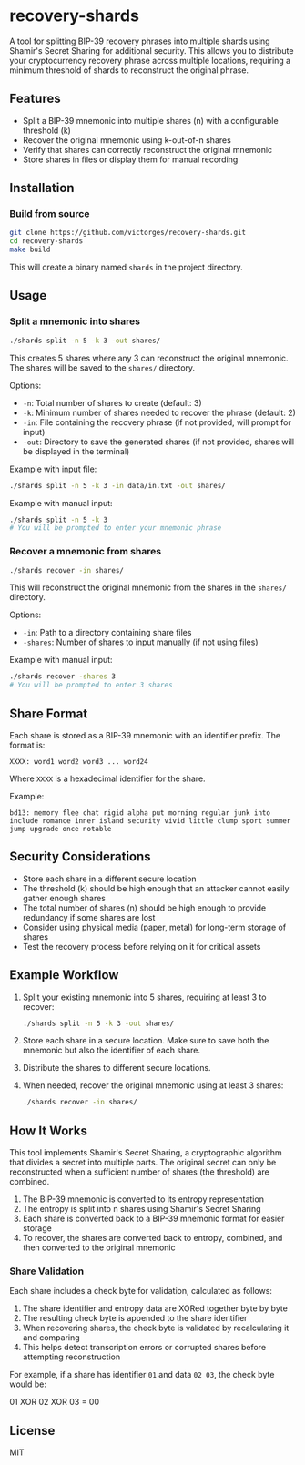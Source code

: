 # recovery-shards

A tool for splitting BIP-39 recovery phrases into multiple shards using Shamir's Secret Sharing for additional security. This allows you to distribute your cryptocurrency recovery phrase across multiple locations, requiring a minimum threshold of shards to reconstruct the original phrase.

## Features

- Split a BIP-39 mnemonic into multiple shares (n) with a configurable threshold (k)
- Recover the original mnemonic using k-out-of-n shares
- Verify that shares can correctly reconstruct the original mnemonic
- Store shares in files or display them for manual recording

## Installation

### Build from source

```bash
git clone https://github.com/victorges/recovery-shards.git
cd recovery-shards
make build
```

This will create a binary named `shards` in the project directory.

## Usage

### Split a mnemonic into shares

```bash
./shards split -n 5 -k 3 -out shares/
```

This creates 5 shares where any 3 can reconstruct the original mnemonic. The shares will be saved to the `shares/` directory.

Options:
- `-n`: Total number of shares to create (default: 3)
- `-k`: Minimum number of shares needed to recover the phrase (default: 2)
- `-in`: File containing the recovery phrase (if not provided, will prompt for input)
- `-out`: Directory to save the generated shares (if not provided, shares will be displayed in the terminal)

Example with input file:
```bash
./shards split -n 5 -k 3 -in data/in.txt -out shares/
```

Example with manual input:
```bash
./shards split -n 5 -k 3
# You will be prompted to enter your mnemonic phrase
```

### Recover a mnemonic from shares

```bash
./shards recover -in shares/
```

This will reconstruct the original mnemonic from the shares in the `shares/` directory.

Options:
- `-in`: Path to a directory containing share files
- `-shares`: Number of shares to input manually (if not using files)

Example with manual input:
```bash
./shards recover -shares 3
# You will be prompted to enter 3 shares
```

## Share Format

Each share is stored as a BIP-39 mnemonic with an identifier prefix. The format is:

```
XXXX: word1 word2 word3 ... word24
```

Where `XXXX` is a hexadecimal identifier for the share.

Example:
```
bd13: memory flee chat rigid alpha put morning regular junk into include romance inner island security vivid little clump sport summer jump upgrade once notable
```

## Security Considerations

- Store each share in a different secure location
- The threshold (k) should be high enough that an attacker cannot easily gather enough shares
- The total number of shares (n) should be high enough to provide redundancy if some shares are lost
- Consider using physical media (paper, metal) for long-term storage of shares
- Test the recovery process before relying on it for critical assets

## Example Workflow

1. Split your existing mnemonic into 5 shares, requiring at least 3 to recover:
   ```bash
   ./shards split -n 5 -k 3 -out shares/
   ```

2. Store each share in a secure location. Make sure to save both the mnemonic but also the identifier of each share.

3. Distribute the shares to different secure locations.

4. When needed, recover the original mnemonic using at least 3 shares:
   ```bash
   ./shards recover -in shares/
   ```

## How It Works

This tool implements Shamir's Secret Sharing, a cryptographic algorithm that divides a secret into multiple parts. The original secret can only be reconstructed when a sufficient number of shares (the threshold) are combined.

1. The BIP-39 mnemonic is converted to its entropy representation
2. The entropy is split into n shares using Shamir's Secret Sharing
3. Each share is converted back to a BIP-39 mnemonic format for easier storage
4. To recover, the shares are converted back to entropy, combined, and then converted to the original mnemonic

### Share Validation

Each share includes a check byte for validation, calculated as follows:

1. The share identifier and entropy data are XORed together byte by byte
2. The resulting check byte is appended to the share identifier
3. When recovering shares, the check byte is validated by recalculating it and comparing
4. This helps detect transcription errors or corrupted shares before attempting reconstruction

For example, if a share has identifier `01` and data `02 03`, the check byte would be:

01 XOR 02 XOR 03 = 00

## License

MIT
